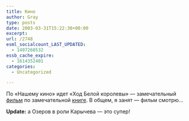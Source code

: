 ```yaml
---
title: Кино
author: Gray
type: posts
date: 2003-03-31T15:22:30+00:00
excerpt:
url: /2748
esml_socialcount_LAST_UPDATED:
  - 1497260532
essb_cache_expire:
  - 1614352401
categories:
  - Uncategorized

---
```








По &#171;Нашему кино&#187; идет &#171;Ход Белой королевы&#187; &#8212; замечательный <a href="http://www.kinoexpert.ru/index.asp?comm=4&#038;num=4853#1" target="_blank">фильм</a> по замечательной <a href="http://www.sgu.ru/ogis/museum/kassil/lib/hbk/oglavlenie.html" target="_blank">книге</a>. В общем, я занят &#8212; фильм смотрю&#8230;

**Update:** а Озеров в роли Карычева &#8212; это супер!